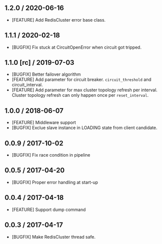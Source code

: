 ## 1.2.0 / 2020-06-16
- [FEATURE] Add RedisCluster error base class.

## 1.1.1 / 2020-02-18
- [BUGFIX] Fix stuck at CircuitOpenError when circuit got tripped.

## 1.1.0 [rc] / 2019-07-03
- [BUGFIX] Better failover algorithm
- [FEATURE] Add parameter for circuit breaker. `circuit_threshold` and circuit_interval.
- [FEATURE] Add parameter for max cluster topology refresh per interval. Cluster topology refresh can only happen once per `reset_interval`.

## 1.0.0 / 2018-06-07
- [FEATURE] Middleware support
- [BUGFIX] Exclue slave instance in LOADING state from client candidate.

## 0.0.9 / 2017-10-02
* [BUGFIX] Fix race condition in pipeline

## 0.0.5 / 2017-04-20
* [BUGFIX] Proper error handling at start-up

## 0.0.4 / 2017-04-18
* [FEATURE] Support dump command

## 0.0.3 / 2017-04-17
* [BUGFIX] Make RedisCluster thread safe.
